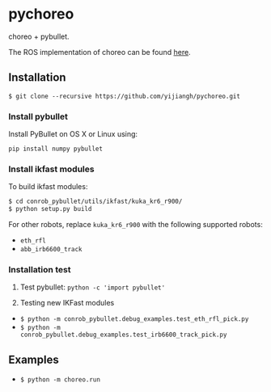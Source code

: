 # pychoreo 
choreo + pybullet. 

The ROS implementation of choreo can be found [here](https://github.com/yijiangh/choreo).

## Installation

```
$ git clone --recursive https://github.com/yijiangh/pychoreo.git 
```

### Install pybullet

Install PyBullet on OS X or Linux using:

```
pip install numpy pybullet
```

### Install ikfast modules

To build ikfast modules:
```bash
$ cd conrob_pybullet/utils/ikfast/kuka_kr6_r900/
$ python setup.py build
```

For other robots, replace `kuka_kr6_r900` with the following supported robots:
- `eth_rfl`
- `abb_irb6600_track`

### Installation test

1. Test pybullet: `python -c 'import pybullet'`

2. Testing new IKFast modules

* `$ python -m conrob_pybullet.debug_examples.test_eth_rfl_pick.py`
* `$ python -m conrob_pybullet.debug_examples.test_irb6600_track_pick.py`

## Examples

* `$ python -m choreo.run`


